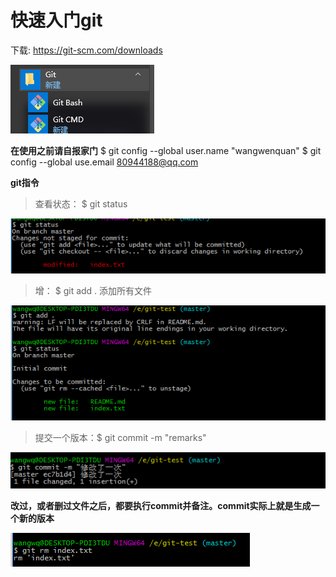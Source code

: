 # 快速入门git

下载: https://git-scm.com/downloads

![图1](https://github.com/wangwenquan1234/move-in-github/blob/master/img/1.png)

**在使用之前请自报家门**
$ git config --global user.name "wangwenquan"
$ git config --global use.email 80944188@qq.com

**git指令**
> 查看状态： $ git status

![查看状态](https://github.com/wangwenquan1234/move-in-github/blob/master/img/2.png)


> 增： $ git add . 添加所有文件

![增](https://github.com/wangwenquan1234/move-in-github/blob/master/img/3.png)

> 提交一个版本：$ git commit -m "remarks" 


![提交一个版本](https://github.com/wangwenquan1234/move-in-github/blob/master/img/4.png)

**改过，或者删过文件之后，都要执行commit并备注。commit实际上就是生成一个新的版本**

![流程图](https://github.com/wangwenquan1234/move-in-github/blob/master/img/5.png)
